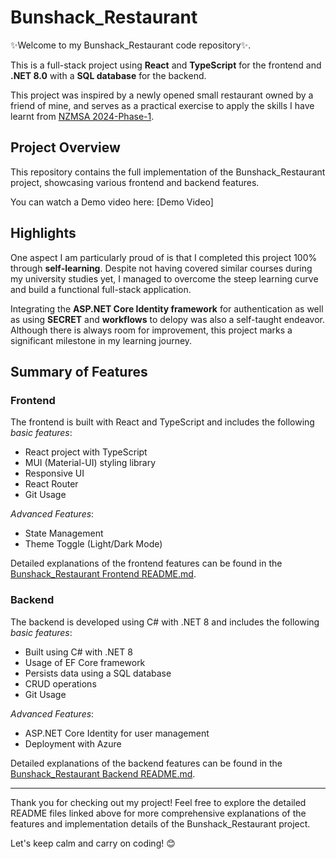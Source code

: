 # Bunshack_Restaurant

✨Welcome to my Bunshack_Restaurant code repository✨. 

This is a full-stack project using **React** and **TypeScript** for the frontend and **.NET 8.0** with a **SQL database** for the backend. 

This project was inspired by a newly opened small restaurant owned by a friend of mine, and serves as a practical exercise to apply the skills I have learnt from [NZMSA 2024-Phase-1](https://github.com/NZMSA/2024-Phase-1). 

## Project Overview

This repository contains the full implementation of the Bunshack_Restaurant project, showcasing various frontend and backend features. 

You can watch a Demo video here: [Demo Video]

## Highlights

One aspect I am particularly proud of is that I completed this project 100% through **self-learning**. Despite not having covered similar courses during my university studies yet, I managed to overcome the steep learning curve and build a functional full-stack application. 

Integrating the **ASP.NET Core Identity framework** for authentication as well as using **SECRET** and **workflows** to delopy was also a self-taught endeavor. Although there is always room for improvement, this project marks a significant milestone in my learning journey.

## Summary of Features

### Frontend

The frontend is built with React and TypeScript and includes the following *basic features*:
- React project with TypeScript
- MUI (Material-UI) styling library
- Responsive UI
- React Router
- Git Usage

*Advanced Features*:
- State Management
- Theme Toggle (Light/Dark Mode)

Detailed explanations of the frontend features can be found in the [Bunshack_Restaurant Frontend README.md](https://github.com/crystal941/Bunshack_Restaurant/blob/main/bunshack_restaurant.client/README.md).

### Backend

The backend is developed using C# with .NET 8 and includes the following *basic features*:
- Built using C# with .NET 8
- Usage of EF Core framework
- Persists data using a SQL database
- CRUD operations
- Git Usage

*Advanced Features*:
- ASP.NET Core Identity for user management
- Deployment with Azure

Detailed explanations of the backend features can be found in the [Bunshack_Restaurant Backend README.md](https://github.com/crystal941/Bunshack_Restaurant/blob/main/Bunshack_Restaurant.Server/README.md).

---

Thank you for checking out my project! Feel free to explore the detailed README files linked above for more comprehensive explanations of the features and implementation details of the Bunshack_Restaurant project. 

Let's keep calm and carry on coding! :blush: 

